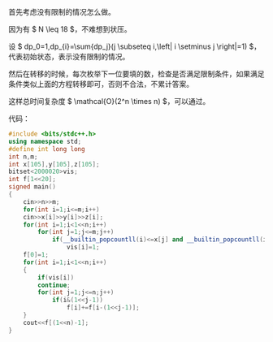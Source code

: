 首先考虑没有限制的情况怎么做。

因为有 $ N \leq 18 $，不难想到状压。

设 $ dp_0=1,dp_{i}=\sum{dp_j}(j \subseteq i,\left| i \setminus j \right|=1) $，代表初始状态，表示没有限制的情况。

然后在转移的时候，每次枚举下一位要填的数，检查是否满足限制条件，如果满足条件类似上面的方程转移即可，否则不合法，不累计答案。

这样总时间复杂度 $ \mathcal{O}(2^n \times n) $，可以通过。

代码：

```cpp
#include <bits/stdc++.h>
using namespace std;
#define int long long
int n,m;
int x[105],y[105],z[105];
bitset<2000020>vis;
int f[1<<20];
signed main()
{
	cin>>n>>m;
	for(int i=1;i<=m;i++)
	cin>>x[i]>>y[i]>>z[i];
	for(int i=1;i<1<<n;i++)
		for(int j=1;j<=m;j++)
			if(__builtin_popcountll(i)<=x[j] and __builtin_popcountll(i&((1<<y[j])-1))>z[j])
				vis[i]=1;
	f[0]=1;
	for(int i=1;i<1<<n;i++)
	{
		if(vis[i])
		continue;
		for(int j=1;j<=n;j++)
			if(i&(1<<j-1))
				f[i]+=f[i-(1<<j-1)];
	}
	cout<<f[(1<<n)-1];
}
```
